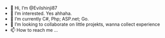 - 👋 Hi, I’m @Evilshinji87
- 👀 I’m interested. Yes ahhaha.
- 🌱 I’m currently C#, Php; ASP.net; Go.
- 💞️ I’m looking to collaborate on little projekts, wanna collect experience
- 📫 How to reach me ...

<!---
Evilshinji87/Evilshinji87 is a ✨ special ✨ repository because its `README.md` (this file) appears on your GitHub profile.
You can click the Preview link to take a look at your changes.
--->
